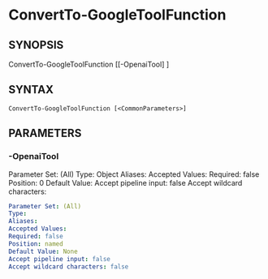 ﻿---
external help file: powershai-help.xml
schema: 2.0.0
powershai: true
---

# ConvertTo-GoogleToolFunction

## SYNOPSIS <!--!= @#Synop !-->
ConvertTo-GoogleToolFunction [[-OpenaiTool] <Object>]

## SYNTAX <!--!= @#Syntax !-->

```
ConvertTo-GoogleToolFunction [<CommonParameters>]
```

## PARAMETERS <!--!= @#Params !-->

### -OpenaiTool
Parameter Set: (All)
Type: Object
Aliases:
Accepted Values:
Required: false
Position: 0
Default Value:
Accept pipeline input: false
Accept wildcard characters:

```yml
Parameter Set: (All)
Type: 
Aliases: 
Accepted Values: 
Required: false
Position: named
Default Value: None
Accept pipeline input: false
Accept wildcard characters: false
```